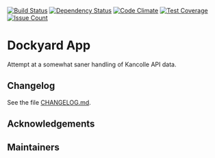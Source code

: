 [![Build Status](https://travis-ci.org/rensouhou/dockyard-app.svg?branch=master)](https://travis-ci.org/rensouhou/dockyard-app)
[![Dependency Status](https://gemnasium.com/badges/github.com/rensouhou/dockyard-app.svg)](https://gemnasium.com/github.com/rensouhou/dockyard-app)
[![Code Climate](https://codeclimate.com/github/rensouhou/dockyard-app/badges/gpa.svg)](https://codeclimate.com/github/rensouhou/dockyard-app)
[![Test Coverage](https://codeclimate.com/github/rensouhou/dockyard-app/badges/coverage.svg)](https://codeclimate.com/github/rensouhou/dockyard-app/coverage)
[![Issue Count](https://codeclimate.com/github/rensouhou/dockyard-app/badges/issue_count.svg)](https://codeclimate.com/github/rensouhou/dockyard-app)

# Dockyard App

Attempt at a somewhat saner handling of Kancolle API data.

## Changelog

See the file [CHANGELOG.md](CHANGELOG.md).

## Acknowledgements

## Maintainers
